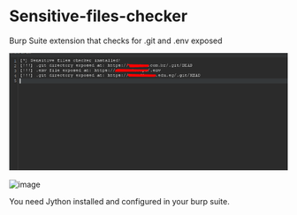 # Sensitive-files-checker
Burp Suite extension that checks for .git and .env exposed

<img src="image.png">

![image](https://github.com/user-attachments/assets/b06a85da-a57b-4133-bd13-d1c4a3ff11c8)


You need Jython installed and configured in your burp suite.
